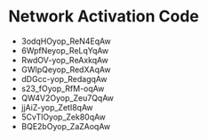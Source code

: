 # Network Activation Code
* 3odqHOyop_ReN4EqAw
* 6WpfNeyop_ReLqYqAw
* RwdOV-yop_ReAxkqAw
* GWIpQeyop_RedXAqAw
* dDGcc-yop_RedagqAw
* s23_fOyop_RfM-oqAw
* QW4V2Oyop_Zeu7QqAw
* jjAiZ-yop_ZetI8qAw
* 5CvTlOyop_Zek80qAw
* BQE2bOyop_ZaZAoqAw